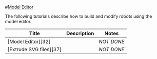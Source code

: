 #[Model Editor][1]

The following tutorials describe how to build and modify robots using the model editor.

|Title|Description|Notes|
|----|----|----|
|[Model Editor][32]||*NOT DONE*|
|[Extrude SVG files][37]||*NOT DONE*|

[1]: http://gazebosim.org/tutorials?cat=model_editor_top
[2]: ../gazebo_notes/model_editor.md
[3]: ../gazebo_notes/svg_files.md
